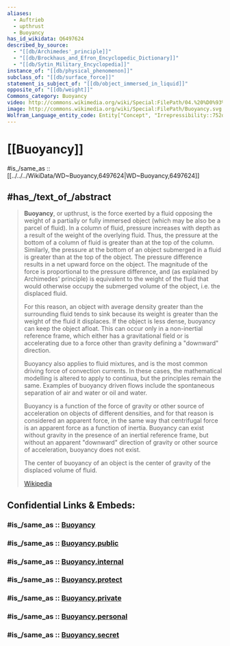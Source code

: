 ```yaml
---
aliases:
  - Auftrieb
  - upthrust
  - Buoyancy
has_id_wikidata: Q6497624
described_by_source:
  - "[[db/Archimedes'_principle]]"
  - "[[db/Brockhaus_and_Efron_Encyclopedic_Dictionary]]"
  - "[[db/Sytin_Military_Encyclopedia]]"
instance_of: "[[db/physical_phenomenon]]"
subclass_of: "[[db/surface_force]]"
statement_is_subject_of: "[[db/object_immersed_in_liquid]]"
opposite_of: "[[db/weight]]"
Commons_category: Buoyancy
video: http://commons.wikimedia.org/wiki/Special:FilePath/04.%20%D0%93%D0%B0%D0%BB%D0%B8%D0%BB%D0%B5%D0%B5%D0%B2%D0%BE%20%D1%82%D0%BE%D0%BF%D1%87%D0%B5.ogv
image: http://commons.wikimedia.org/wiki/Special:FilePath/Buoyancy.svg
Wolfram_Language_entity_code: Entity["Concept", "Irrepressibility::752dz"]
---
```


# [[Buoyancy]] 

#is_/same_as :: [[../../../WikiData/WD~Buoyancy,6497624|WD~Buoyancy,6497624]] 

## #has_/text_of_/abstract 

> **Buoyancy**, or upthrust, is the force exerted by a fluid opposing the weight of a partially or fully immersed object (which may be also be a parcel of fluid). In a column of fluid, pressure increases with depth as a result of the weight of the overlying fluid. Thus, the pressure at the bottom of a column of fluid is greater than at the top of the column. Similarly, the pressure at the bottom of an object submerged in a fluid is greater than at the top of the object. The pressure difference results in a net upward force on the object. The magnitude of the force is proportional to the pressure difference, and (as explained by Archimedes' principle) is equivalent to the weight of the fluid that would otherwise occupy the submerged volume of the object, i.e. the displaced fluid.
>
> For this reason, an object with average density greater than the surrounding fluid tends to sink because its weight is greater than the weight of the fluid it displaces. If the object is less dense, buoyancy can keep the object afloat. This can occur only in a non-inertial reference frame, which either has a gravitational field or is  accelerating due to a force other than gravity defining a "downward" direction.
>
> Buoyancy also applies to fluid mixtures, and is the most common driving force of convection currents. In these cases, the mathematical modelling is altered to apply to  continua, but the principles remain the same. Examples of buoyancy driven flows include the spontaneous separation of air and water or oil and water.
>
> Buoyancy is a function of the force of gravity or other source of acceleration on objects of different densities, and for that reason is considered an apparent force, in the same way that centrifugal force is an apparent force as a function of inertia. Buoyancy can exist without gravity in the presence of an inertial reference frame, but without an apparent "downward" direction of gravity or other source of acceleration, buoyancy does not exist.
>
> The center of buoyancy of an object is the center of gravity of the displaced volume of fluid.
>
> [Wikipedia](https://en.wikipedia.org/wiki/Buoyancy) 


## Confidential Links & Embeds: 

### #is_/same_as :: [Buoyancy](/_Standards/Science/Physics/Fluid_Mechanic/Buoyancy.md) 

### #is_/same_as :: [Buoyancy.public](/_public/Science/Physics/Fluid_Mechanic/Buoyancy.public.md) 

### #is_/same_as :: [Buoyancy.internal](/_internal/Science/Physics/Fluid_Mechanic/Buoyancy.internal.md) 

### #is_/same_as :: [Buoyancy.protect](/_protect/Science/Physics/Fluid_Mechanic/Buoyancy.protect.md) 

### #is_/same_as :: [Buoyancy.private](/_private/Science/Physics/Fluid_Mechanic/Buoyancy.private.md) 

### #is_/same_as :: [Buoyancy.personal](/_personal/Science/Physics/Fluid_Mechanic/Buoyancy.personal.md) 

### #is_/same_as :: [Buoyancy.secret](/_secret/Science/Physics/Fluid_Mechanic/Buoyancy.secret.md)

